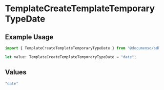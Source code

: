 # TemplateCreateTemplateTemporaryTypeDate

## Example Usage

```typescript
import { TemplateCreateTemplateTemporaryTypeDate } from "@documenso/sdk-typescript/models/operations";

let value: TemplateCreateTemplateTemporaryTypeDate = "date";
```

## Values

```typescript
"date"
```